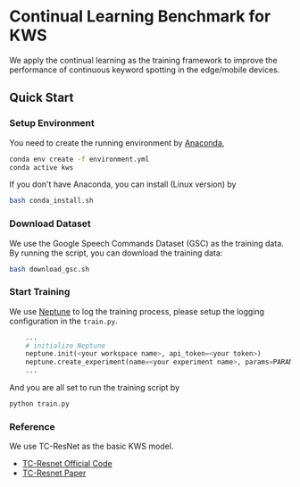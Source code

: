 # Continual Learning Benchmark for KWS

We apply the continual learning as the training framework to improve the performance of continuous keyword spotting in the edge/mobile devices.

## Quick Start

### Setup Environment

You need to create the running environment by [Anaconda](https://www.anaconda.com/),

```bash
conda env create -f environment.yml
conda active kws
```

If you don't have Anaconda, you can install (Linux version) by

```bash
bash conda_install.sh
```

### Download Dataset

We use the Google Speech Commands Dataset (GSC) as the training data. By running the script, you can download the training data:

```bash
bash download_gsc.sh
```

### Start Training

We use [Neptune](https://app.neptune.ai/) to log the training process, please setup the logging configuration in the `train.py`.

```python
    ...
    # initialize Neptune
    neptune.init(<your workspace name>, api_token=<your token>)
    neptune.create_experiment(name=<your experiment name>, params=PARAMETERS)
    ...
```

And you are all set to run the training script by

```bash
python train.py
```

### Reference

We use TC-ResNet as the basic KWS model.

- [TC-Resnet Official Code](https://github.com/hyperconnect/TC-ResNet)
- [TC-Resnet Paper](https://arxiv.org/pdf/1904.03814.pdf)
